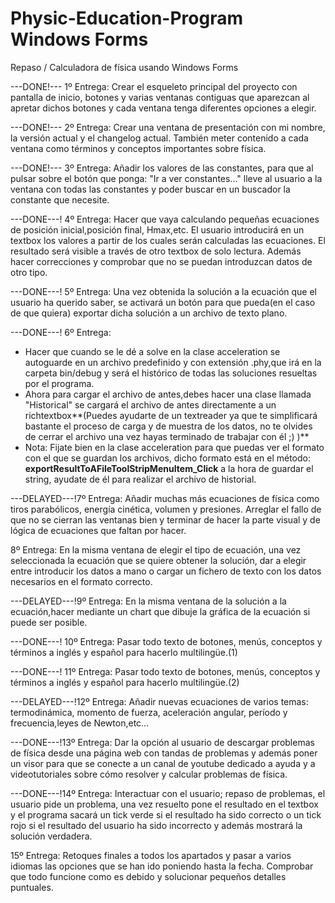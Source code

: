# Physic-Education-Program Windows Forms

Repaso / Calculadora de física usando Windows Forms

---DONE!--- 1º Entrega: Crear el esqueleto principal del proyecto con pantalla de inicio, botones y varias ventanas contiguas que aparezcan al apretar dichos botones y cada ventana tenga diferentes opciones a elegir.

---DONE!--- 2º Entrega: Crear una ventana de presentación con mi nombre, la versión actual y el changelog actual. También meter contenido a cada ventana como términos y conceptos importantes sobre física.

---DONE!--- 3º Entrega: Añadir los valores de las constantes, para que al pulsar sobre el botón que ponga: "Ir a ver constantes..." lleve al usuario a la ventana con todas las constantes y poder buscar en un buscador la constante que necesite.

---DONE---! 4º Entrega: Hacer que vaya calculando pequeñas ecuaciones de posición inicial,posición final, Hmax,etc. El usuario introducirá en un textbox los valores a partir de los cuales serán calculadas las ecuaciones. El resultado será visible a través de otro textbox de solo lectura. Además hacer correcciones y comprobar que no se puedan introduzcan datos de otro tipo. 

---DONE---! 5º Entrega: Una vez obtenida la solución a la ecuación que el usuario ha querido saber, se activará un botón para que pueda(en el caso de que quiera) exportar dicha solución a un archivo de texto plano.

---DONE---! 6º Entrega: 
- Hacer que cuando se le dé a solve en la clase acceleration se autoguarde en un archivo predefinido y con extensión .phy,que irá en la carpeta bin/debug y será el histórico de todas las soluciones resueltas por el programa.
- Ahora para cargar el archivo de antes,debes hacer una clase llamada "Historical" se cargará el archivo de antes directamente a un richtextbox**(Puedes ayudarte de un textreader ya que te simplificará bastante el proceso de carga y de muestra de los datos, no te olvides de cerrar el archivo una vez hayas terminado de trabajar con él ;) )**
- Nota: Fijate bien en la clase acceleration para que puedas ver el formato con el que se guardan los archivos, dicho formato está en el método: **exportResultToAFileToolStripMenuItem_Click** a la hora de guardar el string, ayudate de él para realizar el archivo de historial.

---DELAYED---!7º Entrega: Añadir muchas más ecuaciones de física como tiros parabólicos, energía cinética, volumen y presiones. Arreglar el fallo de que no se cierran las ventanas bien y terminar de hacer la parte visual y de lógica de ecuaciones que faltan por hacer.

8º Entrega: En la misma ventana de elegir el tipo de ecuación, una vez seleccionada la ecuación que se quiere obtener la solución, dar a elegir entre introducir los datos a mano o cargar un fichero de texto con los datos necesarios en el formato correcto.

---DELAYED---!9º Entrega: En la misma ventana de la solución a la ecuación,hacer mediante un chart que dibuje la gráfica de la ecuación si puede ser posible.

---DONE---! 10º Entrega: Pasar todo texto de botones, menús, conceptos y términos a inglés y español para hacerlo multilingüe.(1)

---DONE---! 11º Entrega: Pasar todo texto de botones, menús, conceptos y términos a inglés y español para hacerlo multilingüe.(2)

---DELAYED---!12º Entrega: Añadir nuevas ecuaciones de varios temas: termodinámica, momento de fuerza, aceleración angular, período y frecuencia,leyes de Newton,etc...

---DONE---!13º Entrega: Dar la opción al usuario de descargar problemas de física desde una página web con tandas de problemas y además poner un visor para que se conecte a un canal de youtube dedicado a ayuda y a videotutoriales sobre cómo resolver y calcular problemas de física.

---DONE---!14º Entrega: Interactuar con el usuario; repaso de problemas, el usuario pide un problema, una vez resuelto pone el resultado en el textbox y el programa sacará un tick verde si el resultado ha sido correcto o un tick rojo si el resultado del usuario ha sido incorrecto y además mostrará la solución verdadera.

15º Entrega: Retoques finales a todos los apartados y pasar a varios idiomas las opciones que se han ido poniendo hasta la fecha. Comprobar que todo funcione como es debido y solucionar pequeños detalles puntuales.
